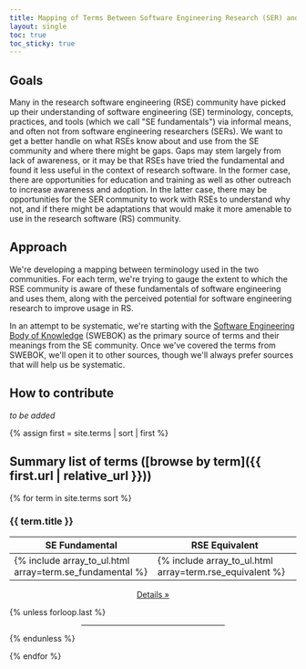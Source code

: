 ```yaml
---
title: Mapping of Terms Between Software Engineering Research (SER) and Research Software Engineering (RSE)
layout: single
toc: true
toc_sticky: true
---
```


## Goals

Many in the research software engineering (RSE) community have picked up their understanding of software engineering (SE) terminology, concepts, practices, and tools (which we call "SE fundamentals") via informal means, and often not from software engineering researchers (SERs).  We want to get a better handle on what RSEs know about and use from the SE community and where there might be gaps.  Gaps may stem largely from lack of awareness, or it may be that RSEs have tried the fundamental and found it less useful in the context of research software.  In the former case, there are opportunities for education and training as well as other outreach to increase awareness and adoption. In the latter case, there may be opportunities for the SER community to work with RSEs to understand why not, and if there might be adaptations that would make it more amenable to use in the research software (RS) community.

## Approach

We're developing a mapping between terminology used in the two communities.  For each term, we're trying to gauge the extent to which the RSE community is aware of these fundamentals of software engineering and uses them, along with the perceived potential for software engineering research to improve usage in RS.

In an attempt to be systematic, we're starting with the [Software Engineering Body of Knowledge](https://www.computer.org/education/bodies-of-knowledge/software-engineering) (SWEBOK) as the primary source of terms and their meanings from the SE community.  Once we've covered the terms from SWEBOK, we'll open it to other sources, though we'll always prefer sources that will help us be systematic.

## How to contribute

*to be added*

{% assign first = site.terms | sort | first %}
## Summary list of terms ([browse by term]({{ first.url | relative_url }}))

{% for term in site.terms sort %}
<section style="margin-top:1em">
<h3>{{ term.title }}</h3>
<table style="table-layout: fixed; width: 100%">
    <thead>
    <tr>
        <th style="width:50%">SE Fundamental</th><th style="width:50%">RSE Equivalent</th>
    </tr>
    </thead>
    <tbody>
    <tr>
        <td>{% include array_to_ul.html array=term.se_fundamental %}</td><td>{% include array_to_ul.html array=term.rse_equivalent %}</td>
    </tr>
    </tbody>
</table>

<p align="center">
<a class="btn btn--primary btn--small" href="{{ term.url | relative_url }}">Details »</a>
</p>

{% unless forloop.last %}
  <hr style="width:50%; margin-left:auto; margin-right:auto; margin-top: 1em">
{% endunless %}

</section>

{% endfor %}